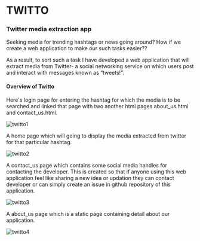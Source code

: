 # TWITTO 
### Twitter media extraction app

Seeking media for trending hashtags or news going around?
How if we create a web application to make our such tasks
easier??

As a result, to sort such a task I have developed a web application that
will extract media from Twitter- a social networking service on
which users post and interact with messages known as “tweets!”.

#### Overview of Twitto

Here's login page for entering the hashtag for which the media is to be searched and linked that page with two another html pages about_us.html and contact_us.html.

![twitto1](https://user-images.githubusercontent.com/84977514/163664307-bd07f44a-4a56-4037-ac8c-7f678298583e.png)

A home page which will going to display the media extracted from twitter for that particular hashtag.

![twitto2](https://user-images.githubusercontent.com/84977514/163664312-a832efa8-c53e-4013-b5a2-b35395077a1d.png)

A contact_us page which contains some social media handles for contacting the developer. This is created so that if anyone using this web application feel like sharing a new idea or updation they can contact developer or can simply create an issue in github repository of this application.

![twitto3](https://user-images.githubusercontent.com/84977514/163664323-4460f904-eae6-4653-b51a-2cb27a1b5631.png)

A about_us page which is a static page containing detail about our application.

![twitto4](https://user-images.githubusercontent.com/84977514/163664336-666e21ca-11bf-417d-ad15-deeee8976d2e.png)
